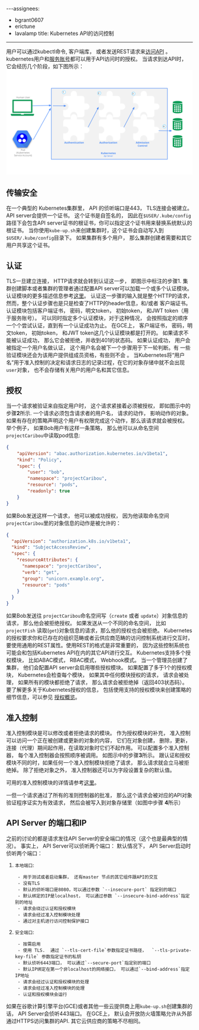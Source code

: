 ---assignees:
- bgrant0607
- erictune
- lavalamp
title: Kubernetes API的访问控制
---
 
用户可以通过kubectl命令, 客户端库， 或者发送REST请求来[访问API](/docs/user-guide/accessing-the-cluster) 。kubernetes用户和[服务账号](/docs/tasks/configure-pod-container/configure-service-account/)都可以用于API访问时的授权。 当请求到达API时， 它会经历几个阶段，如下图所示：
![Diagram of request handling steps for Kubernetes API request](/images/docs/admin/access-control-overview.svg)

##  传输安全
在一个典型的 Kubernetes集群里， API 的侦听端口是443， TLS连接会被建立。 API server会提供一个证书。 这个证书是自签名的， 因此在`$USER/.kube/config`路径下会包含API server证书的根证书，你可以指定这个证书用来替换系统默认的根证书。 当你使用`kube-up.sh`来创建集群时，这个证书会自动写入到`$USER/.kube/config`目录下。 如果集群有多个用户， 那么集群创建者需要和其它用户共享这个证书。 


## 认证
 TLS一旦建立连接， HTTP请求就会转到认证这一步， 即图示中标注的步骤1. 
集群创建脚本或者集群的管理者通过配置API server可以加载一个或多个认证模块。 认证模块的更多描述信息参考[这里](/docs/admin/authentication/)。
认证这一步骤的输入就是整个HTTP的请求， 然而，整个认证步骤也是只是检查了HTTP的header信息，和/或者 客户端证书。
认证模块包括客户端证书， 密码，明文token， 初始token， 和JWT token（用于服务账号）。
可以同时指定多个认证模块，对于这种情况， 会按照指定的顺序一个个尝试认证，直到有一个认证成功为止。 
在GCE上，  客户端证书， 密码，明文token， 初始token， 和JWT token这几个认证模块都是打开的。 
如果请求不能被认证成功， 那么它会被拒绝，并收到401的状态码。 
如果认证成功， 用户会被指定一个用户名做认证， 这个用户名会被下一个步骤用于下一轮判断。有 一些验证模块还会为该用户提供组成员资格，有些则不会 。
当Kubernetes将“用户名”用于准入控制的决定和请求日志的记录过程，在它的对象存储中就不会出现`user`对象， 也不会存储有关用户的用户名和其它信息。 


## 授权
当一个请求被验证来自指定用户时，  这个请求紧接着必须被授权， 即如图示中的步骤**2**所示. 
一个请求必须包含请求者的用户名， 请求的动作， 影响动作的对象。 如果有存在的策略声明这个用户有权限完成这个动作，那么该请求就会被授权。
举个例子， 如果Bob用户有这样一条策略， 那么他可以从命名空间 `projectCaribou`中读取pod信息: 
```json
{
    "apiVersion": "abac.authorization.kubernetes.io/v1beta1",
    "kind": "Policy",
    "spec": {
        "user": "bob",
        "namespace": "projectCaribou",
        "resource": "pods",
        "readonly": true
    }
}
```
如果Bob发送这样一个请求， 他可以被成功授权， 因为他读取命名空间 `projectCaribou`里的对象信息的动作是被允许的：
```json
{
  "apiVersion": "authorization.k8s.io/v1beta1",
  "kind": "SubjectAccessReview",
  "spec": {
    "resourceAttributes": {
      "namespace": "projectCaribou",
      "verb": "get",
      "group": "unicorn.example.org",
      "resource": "pods"
    }
  }
}
```
如果Bob发送往 `projectCaribou`命名空间写（`create` 或者 `update`）对象信息的请求， 那么他会被拒绝授权。 如果发送从一个不同的命名空间， 比如`projectFish`  读取(`get`)对象信息的请求，那么他的授权也会被拒绝。 Kubernetes的授权要求你和已存在的组织范畴或者云供应商范畴的访问控制系统进行交互时， 要使用通用的REST属性。使用REST的格式是非常重要的， 因为这些控制系统也可能会和包括Kubernetes API在内的其它API进行交互。 
Kubernetes支持多个授权模块， 比如ABAC模式， RBAC模式， Webhook模式。 
当一个管理员创建了集群， 他们会配置API server会启用哪些授权模块。 如果配置了多于1个的授权模块， Kubernetes会检查每个模块， 如果其中任何模块授权的请求， 请求会被处理， 如果所有的模块都拒绝了请求， 那么请求会被拒绝掉（返回403状态码）。 
要了解更多关于Kubernetes授权的信息， 包括使用支持的授权模块来创建策略的细节信息，可以参见 [授权概览](/docs/admin/authorization)。



## 准入控制
准入控制模块是可以修改或者拒绝请求的模块。
作为授权模块的补充， 准入控制可以访问一个正在被创建或更新的对象的内容， 
它们在对象创建， 删除，更新， 连接（代理）期间起作用，在读取对象时它们不起作用。 
可以配置多个准入控制器， 每个准入控制器会按照顺序被调用。 
如图示中的步骤**3**所示。 
跟认证和授权模块不同的时，如果任何一个准入控制模块拒绝了请求， 那么请求就会立马被拒绝掉。 
除了拒绝对象之外， 准入控制器还可以为字段设置复杂的默认值。 

可用的准入控制模块的详情请参考[这里](/docs/admin/admission-controllers/)。 

一但一个请求通过了所有的准则控制器的批准， 那么这个请求会被对应的API对象验证程序证实为有效请求， 然后会被写入到对象存储里（如图中步骤 **4**所示）


##  API Server 的端口和IP
之前的讨论的都是请求发往API Server的安全端口的情况（这个也是最典型的情况）。 事实上， API Server可以侦听两个端口：
默认情况下， API Server启动时侦听两个端口：
  1. `本地端口`:

          - 用于测试或者启动集群， 还有master 节点的其它组件跟API的交互
          - 没有TLS
          - 默认的侦听端口是8080，可以通过参数 `--insecure-port` 指定别的端口
          - 默认绑定的IP是localhost， 可以通过参数 `--insecure-bind-address`指定别的地址
          - 请求会绕过认证和授权模块
          - 请求会经过准入控制模块处理
          - 通过对主机进行访问控制保护接口

  2. `安全端口`:

          - 按需启用
          - 使用 TLS.  通过 `--tls-cert-file`参数指定证书路径，  `--tls-private-key-file` 参数指定证书的私钥
          - 默认侦听6443端口， 可以通过`--secure-port`指定别的端口
          - 默认IP绑定在第一个非localhost的网络接口， 可以通过`--bind-address`指定IP地址
          - 请求会经过认证和授权模块的处理
          - 请求会经过准入控制模块的处理
          - 认证和授权模块会运行
如果在谷歌计算引擎平台(GCE)或者其他一些云提供商上用`kube-up.sh`创建集群的话， API Server会侦听443端口。 在GCE上， 默认会开放防火墙策略允许从外部通过HTTPS访问集群的API. 其它云供应商的策略不尽相同。 

